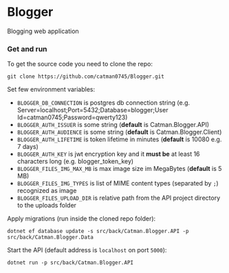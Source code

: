 # Blogger
Blogging web application

### Get and run

To get the source code you need to clone the repo:
```
git clone https://github.com/catman0745/Blogger.git
```

Set few environment variables:
- `BLOGGER_DB_CONNECTION` is postgres db connection string (e.g. Server=localhost;Port=5432;Database=blogger;User Id=catman0745;Password=qwerty123)
- `BLOGGER_AUTH_ISSUER` is some string (**default** is Catman.Blogger.API)
- `BLOGGER_AUTH_AUDIENCE` is some string (**default** is Catman.Blogger.Client)
- `BLOGGER_AUTH_LIFETIME` is token lifetime in minutes (**default** is 10080 e.g. 7 days)
- `BLOGGER_AUTH_KEY` is jwt encryption key and it **must be** at least 16 characters long (e.g. blogger_token_key)
- `BLOGGER_FILES_IMG_MAX_MB` is max image size im MegaBytes (**default** is 5 MB)
- `BLOGGER_FILES_IMG_TYPES` is list of MIME content types (separated by `;`) recognized as image
- `BLOGGER_FILES_UPLOAD_DIR` is relative path from the API project directory to the uploads folder

Apply migrations (run inside the cloned repo folder):
```
dotnet ef database update -s src/back/Catman.Blogger.API -p src/back/Catman.Blogger.Data
```

Start the API (default address is `localhost` on port `5000`):
```
dotnet run -p src/back/Catman.Blogger.API
```
